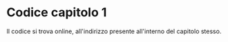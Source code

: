 # Codice capitolo 1

Il codice si trova online, all'indirizzo presente all'interno del capitolo stesso.
